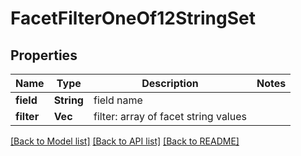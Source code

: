 # FacetFilterOneOf12StringSet

## Properties

Name | Type | Description | Notes
------------ | ------------- | ------------- | -------------
**field** | **String** | field name | 
**filter** | **Vec<String>** | filter: array of facet string values | 

[[Back to Model list]](../README.md#documentation-for-models) [[Back to API list]](../README.md#documentation-for-api-endpoints) [[Back to README]](../README.md)


